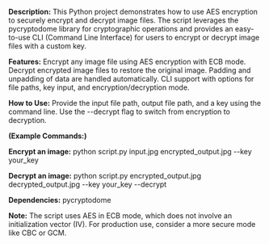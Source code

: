 **Description:**
This Python project demonstrates how to use AES encryption to securely encrypt and decrypt image files. The script leverages the pycryptodome library for cryptographic operations and provides an easy-to-use CLI (Command Line Interface) for users to encrypt or decrypt image files with a custom key.

**Features:**
Encrypt any image file using AES encryption with ECB mode.
Decrypt encrypted image files to restore the original image.
Padding and unpadding of data are handled automatically.
CLI support with options for file paths, key input, and encryption/decryption mode.

**How to Use:**
Provide the input file path, output file path, and a key using the command line.
Use the --decrypt flag to switch from encryption to decryption.

**(Example Commands:)**

**Encrypt an image:**
python script.py input.jpg encrypted_output.jpg --key your_key

**Decrypt an image:**
python script.py encrypted_output.jpg decrypted_output.jpg --key your_key --decrypt

**Dependencies:**
pycryptodome

**Note:** The script uses AES in ECB mode, which does not involve an initialization vector (IV). For production use, consider a more secure mode like CBC or GCM.
